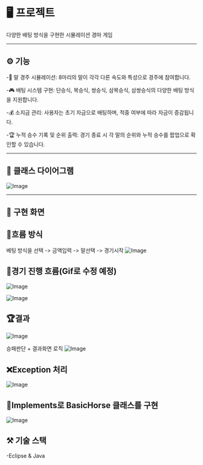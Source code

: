 # 🖥️ 프로젝트
다양한 배팅 방식을 구현한 시뮬레이션 경마 게임

---

## ⚙️ 기능

-🐎 말 경주 시뮬레이션: 8마리의 말이 각각 다른 속도와 특성으로 경주에 참여합니다.

-🎮 배팅 시스템 구현: 단승식, 복승식, 쌍승식, 삼복승식, 삼쌍승식의 다양한 배팅 방식을 지원합니다.

-💰 소지금 관리: 사용자는 초기 자금으로 배팅하며, 적중 여부에 따라 자금이 증감됩니다.

-🏆 누적 승수 기록 및 순위 출력: 경기 종료 시 각 말의 순위와 누적 승수를 팝업으로 확인할 수 있습니다.

---

## 🔧 클래스 다이어그램
![Image](https://github.com/user-attachments/assets/a00de204-bf34-49eb-b74a-4f4e66987999)

---

## 📸 구현 화면

## 🔄흐름 방식
베팅 방식을 선택 -> 금액입력 -> 말선택 -> 경기시작
![Image](https://github.com/user-attachments/assets/881d432a-e360-44e6-8934-f654cfd767c0)


## 🐎경기 진행 흐름(Gif로 수정 예정)
![Image](https://github.com/user-attachments/assets/c572a826-97e6-4014-89ab-4d1e82a5a685)  

![Image](https://github.com/user-attachments/assets/5e40495e-1152-4236-90ef-616c0d1149bc)  


## 🏆결과  

![Image](https://github.com/user-attachments/assets/bf02f3a7-a166-4bda-8fdb-cb87f56ba576)  

승패판단 + 결과화면 로직
![Image](https://github.com/user-attachments/assets/ff19df7f-9e90-4a2e-95b5-c1e176ee0209)

## ❌Exception 처리  

![Image](https://github.com/user-attachments/assets/8df477c9-0ad5-4534-9c6a-7f7e17323c30)

## 🧩Implements로 BasicHorse 클래스를 구현  

![Image](https://github.com/user-attachments/assets/17a06f40-934d-4586-852c-4d4e8cc0f504)

## ⚒️ 기술 스택  

-Eclipse & Java
